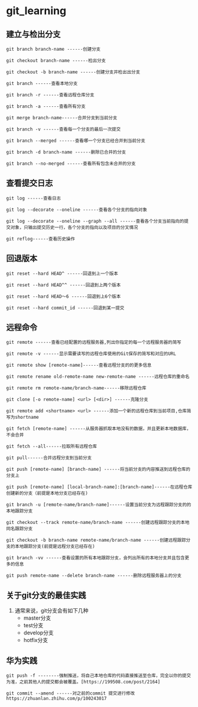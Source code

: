 # git_learning

## 建立与检出分支

`git branch branch-name ------创建分支`  

`git checkout branch-name ------检出分支`  

`git checkout -b branch-name ------创建分支并检出出分支`  

`git branch ------查看本地分支`  

`git branch -r ------查看远程仓库分支`  

`git branch -a ------查看所有分支`  

`git merge branch-name------合并分支到当前分支`    

`git branch -v ------查看每一个分支的最后一次提交`  

`git branch --merged ------查看哪一个分支已经合并到当前分支`  

`git branch -d branch-name ------删除已合并的分支`

`git branch --no-merged ------查看所有包含未合并的分支`  

## 查看提交日志

`git log ------查看日志`  

`git log --decorate --oneline ------查看各个分支的指向对象`  

`git log --decorate --oneline --graph --all ------查看各个分支当前指向的提交对象，只输出提交历史一行，各个分支的指向以及项目的分叉情况`

`git reflog------查看历史操作`  

## 回退版本  

`git reset --hard HEAD^ ------回退到上一个版本`  

`git reset --hard HEAD^^ ------回退到上两个版本`  

`git reset --hard HEAD～6 ------回退到上6个版本`  

`git reset --hard commit_id ------回退到某一提交`  

## 远程命令

`git remote ------查看已经配置的远程服务器,列出你指定的每一个远程服务器的简写`  

`git remote -v ------显示需要读写的远程仓库使用的Git保存的简写和对应的URL`  

`git remote show [remote-name]------查看远程分支的的更多信息`  

`git remote rename old-remote-name new-remote-name ------远程仓库的重命名` 

`git remote rm remote-name/branch-name------移除远程仓库`  

`git clone [-o remote-name] <url> [<dir>] ------克隆分支`  

`git remote add <shortname> <url> ------添加一个新的远程仓库到当前项目,仓库简写为shortname`  

`git fetch [remote-name] ------从服务器抓取本地没有的数据，并且更新本地数据库，不会合并`  

`git fetch --all------拉取所有远程仓库`  

`git pull------合并远程分支到当前分支` 

`git push [remote-name] [branch-name] ------将当前分支的内容推送到远程仓库的分支上`  

`git push [remote-name] [local-branch-name]:[branch-name]------在远程仓库创建新的分支（前提是本地分支已经存在)`   

`git branch -u [remote-name/branch-name]------设置当前分支为远程跟踪分支的的本地跟踪分支`  

`git checkout --track remote-name/branch-name ------创建远程跟踪分支的本地同名跟踪分支`  

`git checkout -b branch-name remote-name/branch-name ------创建远程跟踪分支的本地跟踪分支(前提是远程分支已经存在)`  

`git branch -vv ------查看设置的所有本地跟踪分支，会列出所有的本地分支并且包含更多的信息`  

`git push remote-name --delete branch-name ------删除远程服务器上的分支`  

## 关于git分支的最佳实践

1. 通常来说，git分支会有如下几种
	+ master分支
	+ test分支
	+ develop分支
	+ hotfix分支
## 华为实践
`git push -f --------强制推送，将自己本地仓库的代码直接推送至仓库，完全以你的提交为准，之前其他人的提交都会被覆盖。[https://199508.com/post/2164]`

`git commit --amend ------对之前的commit 提交进行修改https://zhuanlan.zhihu.com/p/100243017`
